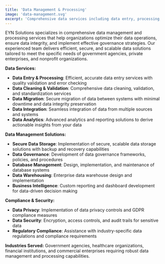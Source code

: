 ```yaml
---
title: 'Data Management & Processing'
image: 'data-management.svg'
excerpt: 'Comprehensive data services including data entry, processing, secure storage, and governance strategies to optimize your data operations.'
---
```


EYN Solutions specializes in comprehensive data management and processing services that help organizations optimize their data operations, ensure data integrity, and implement effective governance strategies. Our experienced team delivers efficient, secure, and scalable data solutions tailored to meet the specific needs of government agencies, private enterprises, and nonprofit organizations.

**Data Services:**
- **Data Entry & Processing**: Efficient, accurate data entry services with quality validation and error checking
- **Data Cleaning & Validation**: Comprehensive data cleaning, validation, and standardization services
- **Data Migration**: Secure migration of data between systems with minimal downtime and data integrity preservation
- **Data Integration**: Seamless integration of data from multiple sources and systems
- **Data Analytics**: Advanced analytics and reporting solutions to derive actionable insights from your data

**Data Management Solutions:**
- **Secure Data Storage**: Implementation of secure, scalable data storage solutions with backup and recovery capabilities
- **Data Governance**: Development of data governance frameworks, policies, and procedures
- **Database Management**: Design, implementation, and maintenance of database systems
- **Data Warehousing**: Enterprise data warehouse design and implementation
- **Business Intelligence**: Custom reporting and dashboard development for data-driven decision making

**Compliance & Security:**
- **Data Privacy**: Implementation of data privacy controls and GDPR compliance measures
- **Data Security**: Encryption, access controls, and audit trails for sensitive data
- **Regulatory Compliance**: Assistance with industry-specific data regulations and compliance requirements

**Industries Served:**
Government agencies, healthcare organizations, financial institutions, and commercial enterprises requiring robust data management and processing capabilities.



